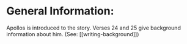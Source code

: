# General Information:

Apollos is introduced to the story. Verses 24 and 25 give background information about him. (See: [[writing-background]])